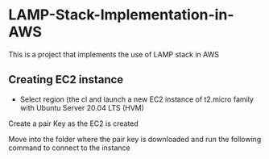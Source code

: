 # LAMP-Stack-Implementation-in-AWS
This is a project that implements the use of LAMP stack in AWS

## Creating EC2 instance
- Select region (the cl and launch a new EC2 instance of t2.micro family with Ubuntu Server 20.04 LTS (HVM)

Create a pair Key as the EC2 is created

Move into the folder where the pair key is downloaded and run the following command to connect to the instance
